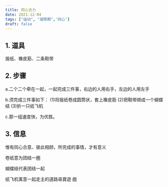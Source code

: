 ```yaml
---
title: 同心合力 
date: 2021-12-04
tags: ["运动", "凝聚期",'同心']
draft: false
---
```

## 1. 道具
报纸、橡皮筋、二条鞋带

## 2. 步骤
a.二个二个牵在一起，一起完成三件事，右边的人用右手，左边的人用左手

b.须完成三件事如下：
	(1)将报纸卷成圆筒状，套上橡皮筋
 	(2)把鞋带绑成一个蝴蝶结
	(3)折一只纸飞机

c.那一组速度快，为优胜。

## 3. 信息
   惟有同心合意、彼此相顾，所完成的事情，才有意义
   
   卷纸意为团结一圈
   
   蝴蝶结代表团结一起
   
   纸飞机寓意一起走主的道路尋寶遊 戲
